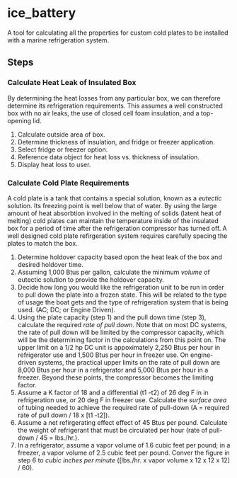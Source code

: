 # ice_battery
A tool for calculating all the properties for custom cold plates to be installed with a marine refrigeration system.

## Steps

### Calculate Heat Leak of Insulated Box

By determining the heat losses from any particular box, we can therefore determine its refrigeration requirements.  This assumes a well constructed box with no air leaks, the use of closed cell foam insulation, and a top-opening lid.

1. Calculate outside area of box.
2. Determine thickness of insulation, and fridge or freezer application.
3. Select fridge or freezer option.
4. Reference data object for heat loss vs. thickness of insulation.
5. Display heat loss to user.

### Calculate Cold Plate Requirements

A cold plate is a tank that contains a special solution, known as a *eutectic* solution.  Its freezing point is well below that of water.  By using the large amount of heat absorbtion involved in the melting of solids (latent heat of melting) cold plates can maintain the temperature inside of the insulated box for a period of time after the refrigeration compressor has turned off.  A well designed cold plate refirgeration system requires carefully specing the plates to match the box.

1. Determine holdover capacity based opon the heat leak of the box and desired holdover time.
2. Assuming 1,000 Btus per gallon, calculate the minimum *volume* of eutectic solution to provide the holdover capacity.
3. Decide how long you would like the refrigeration unit to be run in order to pull down the plate into a frozen state.  This will be related to the type of usage the boat gets and the type of refrigeration system that is being used. (AC; DC; or Engine Driven).
4. Using the plate capacity (step 1) and the pull down time (step 3), calculate the required *rate of pull down*.  Note that on most DC systems, the rate of pull down will be limited by the compressor capacity, which will be the determining factor in the calculations from this point on.  The upper limit on a 1/2 hp DC unit is appoximately 2,250 Btus per hour in refrigerator use and 1,500 Btus per hour in freezer use.  On engine-driven systems, the practical upper limits on the rate of pull down are 8,000 Btus per hour in a refrigerator and 5,000 Btus per hour in a freezer.  Beyond these points, the compressor becomes the limiting factor.
5. Assume a K factor of 18 and a differential (t1 -t2) of 26 deg F in in refrigeration use, or 20 deg F in freezer use.  Calculate the *surface area* of tubing needed to achieve the required rate of pull-down (A = required rate of pull down / 18 x [t1 -t2]).
6. Assume a net refirgerating effect effect of 45 Btus per pound.  Calculate the weight of refrigerant that must be circulated per hour (rate of pull-down / 45 = lbs./hr.).
7. In a refrigerator, assume a vapor volume of 1.6 cubic feet per pound; in a freezer, a vapor volume of 2.5 cubic feet per pound.  Conver the figure in step 6 to *cubic inches per minute* ([lbs./hr. x vapor volume x 12 x 12 x 12] / 60).


